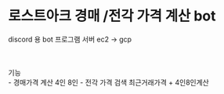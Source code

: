 # 로스트아크 경매 /전각 가격 계산 bot

discord 용 bot 프로그램
서버 ec2 -> gcp 

<br>
<br>
기능<br>
- 경매가격 계산 4인 8인
- 전각 가격 검색 최근거래가격 + 4인8인계산
